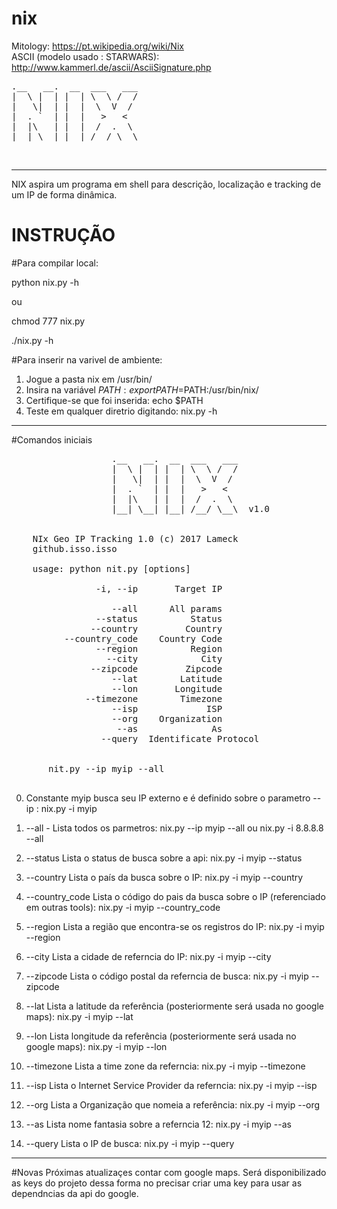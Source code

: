 # nix

Mitology: https://pt.wikipedia.org/wiki/Nix<br>
ASCII (modelo usado : STARWARS): http://www.kammerl.de/ascii/AsciiSignature.php


<pre>
.__   __.  __  ___   ___
|  \ |  | |  | \  \ /  /
|   \|  | |  |  \  V  / 
|  . `  | |  |   >   <  
|  |\   | |  |  /  .  \ 
|__| \__| |__| /__/ \__\
</pre>
                        
<br>

<hr>

NIX aspira um programa em shell para descrição, localização e tracking de um IP de forma dinâmica.

# INSTRUÇÃO

#Para compilar local: 
<p>python nix.py -h</p>
<p>ou</p>
<p>chmod 777 nix.py</p>
<p>./nix.py -h</p>

#Para inserir na varivel de ambiente:
1. Jogue a pasta nix em /usr/bin/
2. Insira na variável $PATH : export PATH=$PATH:/usr/bin/nix/
3. Certifique-se que foi inserida: echo $PATH
4. Teste em qualquer diretrio digitando: nix.py -h

<hr>

#Comandos iniciais
<pre>
                   .__   __.  __  ___   ___
                   |  \ |  | |  | \  \ /  /
                   |   \|  | |  |  \  V  / 
                   |  . `  | |  |   >   <  
                   |  |\   | |  |  /  .  \ 
                   |__| \__| |__| /__/ \__\  v1.0


    NIx Geo IP Tracking 1.0 (c) 2017 Lameck
    github.isso.isso

    usage: python nit.py [options]

                -i, --ip       Target IP

                   --all      All params
                --status          Status
               --country         Country
          --country_code    Country Code
                --region          Region
                  --city            City
               --zipcode         Zipcode
                   --lat        Latitude
                   --lon       Longitude
              --timezone        Timezone
                   --isp             ISP
                   --org    Organization
                    --as              As
                 --query  Identificate Protocol


       nit.py --ip myip --all

</pre>

0. Constante myip busca seu IP externo e é definido sobre o parametro --ip : nix.py -i myip

1. --all - Lista todos os parmetros: nix.py --ip myip --all ou nix.py -i 8.8.8.8 --all
2. --status Lista o status de busca sobre a api: nix.py -i myip --status
3. --country Lista o país da busca sobre o IP: nix.py -i myip --country
4. --country_code Lista o código do pais da busca sobre o IP (referenciado em outras tools): nix.py -i myip --country_code
5. --region Lista a região que encontra-se os registros do IP: nix.py -i myip --region
6. --city Lista a cidade de referncia do IP: nix.py -i myip --city
7. --zipcode Lista o código postal da referncia de busca: nix.py -i myip --zipcode
8. --lat Lista a latitude da referência (posteriormente será usada no google maps): nix.py -i myip --lat
9. --lon Lista longitude da referência (posteriormente será usada no google maps): nix.py -i myip --lon
10. --timezone Lista a time zone da referncia: nix.py -i myip --timezone
11. --isp Lista o Internet Service Provider da referncia: nix.py -i myip --isp
12. --org Lista a Organização que nomeia a referência: nix.py -i myip --org
13. --as Lista nome fantasia sobre a referncia 12: nix.py -i myip --as
14. --query Lista o IP de busca: nix.py -i myip --query

<hr>

#Novas
Próximas atualizaçes contar com google maps. Será disponibilizado as keys do projeto dessa forma no precisar criar uma key para usar as dependncias da api do google.
